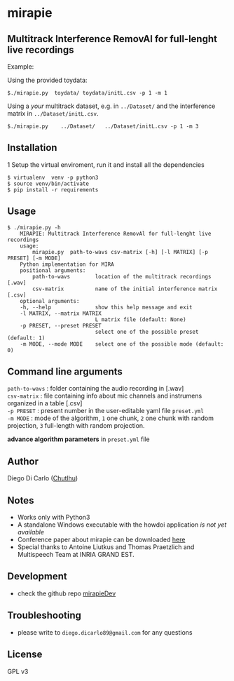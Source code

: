 # mirapie

## Multitrack Interference RemovAl for full-lenght live recordings

Example:

Using the provided toydata:

    $./mirapie.py  toydata/ toydata/initL.csv -p 1 -m 1

Using a _your_ multitrack dataset, e.g. in `../Dataset/` and the interference matrix in `../Dataset/initL.csv`.

    $./mirapie.py    ../Dataset/   ../Dataset/initL.csv -p 1 -m 3

## Installation
1 Setup the virtual enviroment, run it and install all the dependencies

    $ virtualenv  venv -p python3
    $ source venv/bin/activate
    $ pip install -r requirements
## Usage

    $ ./mirapie.py -h
        MIRAPIE: Multitrack Interference RemovAl for full-lenght live recordings
        usage: 
            mirapie.py  path-to-wavs csv-matrix [-h] [-l MATRIX] [-p PRESET] [-m MODE]
        Python implementation for MIRA
        positional arguments:
            path-to-wavs        location of the multitrack recordings [.wav]
            csv-matrix          name of the initial interference matrix [.csv]
        optional arguments:
        -h, --help              show this help message and exit
        -l MATRIX, --matrix MATRIX   
                                L matrix file (default: None)
        -p PRESET, --preset PRESET
                                select one of the possible preset (default: 1)
        -m MODE, --mode MODE    select one of the possible mode (default: 0)
## Command line arguments
`path-to-wavs` : folder containing the audio recording in [.wav]  
`csv-matrix`   : file containing info about mic channels and instrumens organized in a table [.csv]  
`-p PRESET`    : present number in the user-editable yaml file `preset.yml`  
`-m MODE`      : mode of the algorithm, `1` one chunk, `2` one chunk with random projection, `3` full-length with random projection.  

__advance algorithm parameters__ in `preset.yml` file

## Author
Diego Di Carlo ([Chutlhu](https://github.com/Chutlhu))

## Notes
-  Works only with Python3
-  A standalone Windows executable with the howdoi application _is not yet available_
-  Conference paper about mirapie can be downloaded [here](https://hal.inria.fr/hal-01515971/file/gaussian-framework-interference.pdf)
-  Special thanks to Antoine Liutkus and Thomas Praetzlich and Multispeech Team at INRIA GRAND EST.

## Development
- check the github repo [mirapieDev](https://github.com/Chutlhu/mirapieDev)

## Troubleshooting
- please write to `diego.dicarlo89@gmail.com` for any questions

## License
GPL v3
